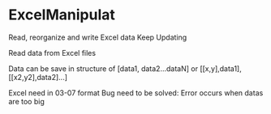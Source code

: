 ExcelManipulat
==============
Read, reorganize and write Excel data Keep Updating

Read data from Excel files

Data can be save in structure of [data1, data2...dataN] or [[x,y],data1],[[x2,y2],data2]...]

Excel need in 03-07 format Bug need to be solved: Error occurs when datas are too big
